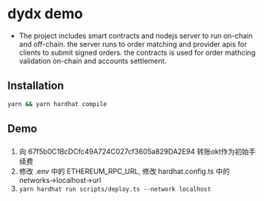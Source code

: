 # dydx demo

- The project includes smart contracts and nodejs server to run on-chain and off-chain.
  the server runs to order matching and provider apis for clients to submit signed orders. the contracts
  is used for order mathcing validation on-chain and accounts settlement.

## Installation

```bash
yarn && yarn hardhat compile
```

## Demo

### 
1. 向 67f5b0C1BcDCfc49A724C027cf3605a829DA2E94 转账okt作为初始手续费
2. 修改 .env 中的 ETHEREUM_RPC_URL, 修改 hardhat.config.ts 中的 networks->localhost->url
3. `yarn hardhat run scripts/deploy.ts --network localhost`

